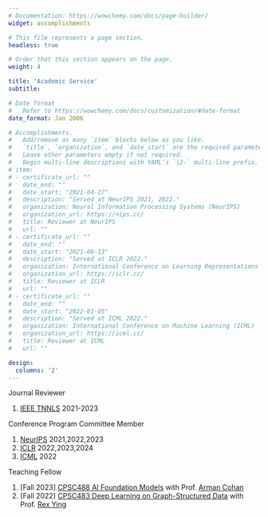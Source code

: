 ```yaml
---
# Documentation: https://wowchemy.com/docs/page-builder/
widget: accomplishments

# This file represents a page section.
headless: true

# Order that this section appears on the page.
weight: 4

title: 'Academic Service'
subtitle:

# Date format
#   Refer to https://wowchemy.com/docs/customization/#date-format
date_format: Jan 2006

# Accomplishments.
#   Add/remove as many `item` blocks below as you like.
#   `title`, `organization`, and `date_start` are the required parameters.
#   Leave other parameters empty if not required.
#   Begin multi-line descriptions with YAML's `|2-` multi-line prefix.
# item:
# - certificate_url: ""
#   date_end: ""
#   date_start: "2021-04-27"
#   description: "Served at NeurIPS 2021, 2022."
#   organization: Neural Information Processing Systems (NeurIPS)
#   organization_url: https://nips.cc/
#   title: Reviewer at NeurIPS
#   url: ""
# - certificate_url: ""
#   date_end: ""
#   date_start: "2021-06-13"
#   description: "Served at ICLR 2022."
#   organization: International Conference on Learning Representations (ICLR)
#   organization_url: https://iclr.cc/
#   title: Reviewer at ICLR
#   url: ""
# - certificate_url: ""
#   date_end: ""
#   date_start: "2022-01-05"
#   description: "Served at ICML 2022."
#   organization: International Conference on Machine Learning (ICML)
#   organization_url: https://icml.cc/
#   title: Reviewer at ICML
#   url: ""

design:
  columns: '2'
---
```


Journal Reviewer
<ol type="1">
  <li> <a href="https://cis.ieee.org/publications/t-neural-networks-and-learning-systems/">IEEE TNNLS</a> 2021-2023 </li>
</ol>

Conference Program Committee Member

<ol type="1">
  <li> <a href="https://nips.cc/">NeurIPS</a> 2021,2022,2023 </li>
  <li> <a href="https://iclr.cc/">ICLR</a> 2022,2023,2024 </li>
  <li> <a href="https://icml.cc/">ICML</a> 2022 </li>
</ol>

Teaching Fellow
<ol type="1">
  <li> [Fall 2023] <a href="https://yale-nlp.github.io/cpsc488/">CPSC488 AI Foundation Models</a> with Prof. <a href="https://armancohan.com/">Arman Cohan</a> </li>
  <li> [Fall 2022] <a href="https://graph-and-geometric-learning.github.io/CPSC483-website/#/staff">CPSC483 Deep Learning on Graph-Structured Data</a> with Prof. <a href="https://cs.stanford.edu/people/rexy/">Rex Ying</a> </li>
</ol>
